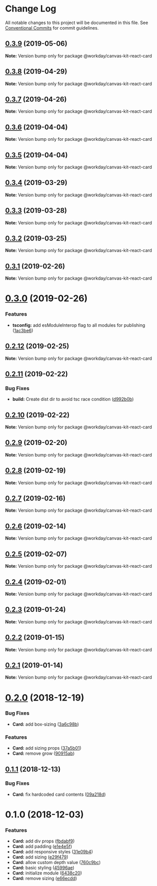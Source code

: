 # Change Log

All notable changes to this project will be documented in this file.
See [Conventional Commits](https://conventionalcommits.org) for commit guidelines.

## [0.3.9](https://ghe.megaleo.com/design/canvas-kit-react/tree/master/modules/canvas-kit-react-card/compare/@workday/canvas-kit-react-card@0.3.8...@workday/canvas-kit-react-card@0.3.9) (2019-05-06)

**Note:** Version bump only for package @workday/canvas-kit-react-card





## [0.3.8](https://ghe.megaleo.com/design/canvas-kit-react/tree/master/modules/canvas-kit-react-card/compare/@workday/canvas-kit-react-card@0.3.7...@workday/canvas-kit-react-card@0.3.8) (2019-04-29)

**Note:** Version bump only for package @workday/canvas-kit-react-card





## [0.3.7](https://ghe.megaleo.com/design/canvas-kit-react/tree/master/modules/canvas-kit-react-card/compare/@workday/canvas-kit-react-card@0.3.6...@workday/canvas-kit-react-card@0.3.7) (2019-04-26)

**Note:** Version bump only for package @workday/canvas-kit-react-card





## [0.3.6](https://ghe.megaleo.com/design/canvas-kit-react/tree/master/modules/canvas-kit-react-card/compare/@workday/canvas-kit-react-card@0.3.5...@workday/canvas-kit-react-card@0.3.6) (2019-04-04)

**Note:** Version bump only for package @workday/canvas-kit-react-card





## [0.3.5](https://ghe.megaleo.com/design/canvas-kit-react/tree/master/modules/canvas-kit-react-card/compare/@workday/canvas-kit-react-card@0.3.4...@workday/canvas-kit-react-card@0.3.5) (2019-04-04)

**Note:** Version bump only for package @workday/canvas-kit-react-card





## [0.3.4](https://ghe.megaleo.com/design/canvas-kit-react/tree/master/modules/canvas-kit-react-card/compare/@workday/canvas-kit-react-card@0.3.3...@workday/canvas-kit-react-card@0.3.4) (2019-03-29)

**Note:** Version bump only for package @workday/canvas-kit-react-card





## [0.3.3](https://ghe.megaleo.com/design/canvas-kit-react/tree/master/modules/canvas-kit-react-card/compare/@workday/canvas-kit-react-card@0.3.2...@workday/canvas-kit-react-card@0.3.3) (2019-03-28)

**Note:** Version bump only for package @workday/canvas-kit-react-card





## [0.3.2](https://ghe.megaleo.com/design/canvas-kit-react/tree/master/modules/canvas-kit-react-card/compare/@workday/canvas-kit-react-card@0.3.1...@workday/canvas-kit-react-card@0.3.2) (2019-03-25)

**Note:** Version bump only for package @workday/canvas-kit-react-card





<a name="0.3.1"></a>
## [0.3.1](https://ghe.megaleo.com/design/canvas-kit-react/tree/master/modules/canvas-kit-react-card/compare/@workday/canvas-kit-react-card@0.3.0...@workday/canvas-kit-react-card@0.3.1) (2019-02-26)




**Note:** Version bump only for package @workday/canvas-kit-react-card

<a name="0.3.0"></a>
# [0.3.0](https://ghe.megaleo.com/design/canvas-kit-react/tree/master/modules/canvas-kit-react-card/compare/@workday/canvas-kit-react-card@0.2.12...@workday/canvas-kit-react-card@0.3.0) (2019-02-26)


### Features

* **tsconfig:** add esModuleInterop flag to all modules for publishing ([1ac3be6](https://ghe.megaleo.com/design/canvas-kit-react/tree/master/modules/canvas-kit-react-card/commits/1ac3be6))




<a name="0.2.12"></a>
## [0.2.12](https://ghe.megaleo.com/design/canvas-kit-react/tree/master/modules/canvas-kit-react-card/compare/@workday/canvas-kit-react-card@0.2.11...@workday/canvas-kit-react-card@0.2.12) (2019-02-25)




**Note:** Version bump only for package @workday/canvas-kit-react-card

<a name="0.2.11"></a>
## [0.2.11](https://ghe.megaleo.com/design/canvas-kit-react/tree/master/modules/canvas-kit-react-card/compare/@workday/canvas-kit-react-card@0.2.10...@workday/canvas-kit-react-card@0.2.11) (2019-02-22)


### Bug Fixes

* **build:** Create dist dir to avoid tsc race condition ([d992b0b](https://ghe.megaleo.com/design/canvas-kit-react/tree/master/modules/canvas-kit-react-card/commits/d992b0b))




<a name="0.2.10"></a>
## [0.2.10](https://ghe.megaleo.com/design/canvas-kit-react/tree/master/modules/canvas-kit-react-card/compare/@workday/canvas-kit-react-card@0.2.9...@workday/canvas-kit-react-card@0.2.10) (2019-02-22)




**Note:** Version bump only for package @workday/canvas-kit-react-card

<a name="0.2.9"></a>
## [0.2.9](https://ghe.megaleo.com/design/canvas-kit-react/tree/master/modules/canvas-kit-react-card/compare/@workday/canvas-kit-react-card@0.2.8...@workday/canvas-kit-react-card@0.2.9) (2019-02-20)




**Note:** Version bump only for package @workday/canvas-kit-react-card

<a name="0.2.8"></a>
## [0.2.8](https://ghe.megaleo.com/design/canvas-kit-react/tree/master/modules/canvas-kit-react-card/compare/@workday/canvas-kit-react-card@0.2.7...@workday/canvas-kit-react-card@0.2.8) (2019-02-19)




**Note:** Version bump only for package @workday/canvas-kit-react-card

<a name="0.2.7"></a>
## [0.2.7](https://ghe.megaleo.com/design/canvas-kit-react/tree/master/modules/canvas-kit-react-card/compare/@workday/canvas-kit-react-card@0.2.6...@workday/canvas-kit-react-card@0.2.7) (2019-02-16)




**Note:** Version bump only for package @workday/canvas-kit-react-card

<a name="0.2.6"></a>
## [0.2.6](https://ghe.megaleo.com/design/canvas-kit-react/tree/master/modules/canvas-kit-react-card/compare/@workday/canvas-kit-react-card@0.2.5...@workday/canvas-kit-react-card@0.2.6) (2019-02-14)




**Note:** Version bump only for package @workday/canvas-kit-react-card

<a name="0.2.5"></a>
## [0.2.5](https://ghe.megaleo.com/design/canvas-kit-react/tree/master/modules/canvas-kit-react-card/compare/@workday/canvas-kit-react-card@0.2.4...@workday/canvas-kit-react-card@0.2.5) (2019-02-07)




**Note:** Version bump only for package @workday/canvas-kit-react-card

<a name="0.2.4"></a>
## [0.2.4](https://ghe.megaleo.com/design/canvas-kit-react/tree/master/modules/canvas-kit-react-card/compare/@workday/canvas-kit-react-card@0.2.3...@workday/canvas-kit-react-card@0.2.4) (2019-02-01)




**Note:** Version bump only for package @workday/canvas-kit-react-card

<a name="0.2.3"></a>
## [0.2.3](https://ghe.megaleo.com/design/canvas-kit-react/tree/master/modules/canvas-kit-react-card/compare/@workday/canvas-kit-react-card@0.2.2...@workday/canvas-kit-react-card@0.2.3) (2019-01-24)




**Note:** Version bump only for package @workday/canvas-kit-react-card

<a name="0.2.2"></a>
## [0.2.2](https://ghe.megaleo.com/design/canvas-kit-react/tree/master/modules/canvas-kit-react-card/compare/@workday/canvas-kit-react-card@0.2.1...@workday/canvas-kit-react-card@0.2.2) (2019-01-15)




**Note:** Version bump only for package @workday/canvas-kit-react-card

<a name="0.2.1"></a>
## [0.2.1](https://ghe.megaleo.com/design/canvas-kit-react/tree/master/modules/canvas-kit-react-card/compare/@workday/canvas-kit-react-card@0.2.0...@workday/canvas-kit-react-card@0.2.1) (2019-01-14)




**Note:** Version bump only for package @workday/canvas-kit-react-card

<a name="0.2.0"></a>
# [0.2.0](https://ghe.megaleo.com/design/canvas-kit-react/tree/master/modules/canvas-kit-react-card/compare/@workday/canvas-kit-react-card@0.1.1...@workday/canvas-kit-react-card@0.2.0) (2018-12-19)


### Bug Fixes

* **Card:** add box-sizing ([3a6c98b](https://ghe.megaleo.com/design/canvas-kit-react/tree/master/modules/canvas-kit-react-card/commits/3a6c98b))


### Features

* **Card:** add sizing props ([37a5b01](https://ghe.megaleo.com/design/canvas-kit-react/tree/master/modules/canvas-kit-react-card/commits/37a5b01))
* **Card:** remove grow ([90915ab](https://ghe.megaleo.com/design/canvas-kit-react/tree/master/modules/canvas-kit-react-card/commits/90915ab))




<a name="0.1.1"></a>
## [0.1.1](https://ghe.megaleo.com/design/canvas-kit-react/tree/master/modules/canvas-kit-react-card/compare/@workday/canvas-kit-react-card@0.1.0...@workday/canvas-kit-react-card@0.1.1) (2018-12-13)


### Bug Fixes

* **Card:** fix hardcoded card contents ([09a218d](https://ghe.megaleo.com/design/canvas-kit-react/tree/master/modules/canvas-kit-react-card/commits/09a218d))




<a name="0.1.0"></a>
# 0.1.0 (2018-12-03)


### Features

* **Card:** add div props ([fbdabf9](https://ghe.megaleo.com/design/canvas-kit-react/tree/master/modules/canvas-kit-react-card/commits/fbdabf9))
* **Card:** add padding ([e1e4e5f](https://ghe.megaleo.com/design/canvas-kit-react/tree/master/modules/canvas-kit-react-card/commits/e1e4e5f))
* **Card:** add responsive styles ([31e09b4](https://ghe.megaleo.com/design/canvas-kit-react/tree/master/modules/canvas-kit-react-card/commits/31e09b4))
* **Card:** add sizing ([e29f479](https://ghe.megaleo.com/design/canvas-kit-react/tree/master/modules/canvas-kit-react-card/commits/e29f479))
* **Card:** allow custom depth value ([760c9bc](https://ghe.megaleo.com/design/canvas-kit-react/tree/master/modules/canvas-kit-react-card/commits/760c9bc))
* **Card:** basic styling ([45996ae](https://ghe.megaleo.com/design/canvas-kit-react/tree/master/modules/canvas-kit-react-card/commits/45996ae))
* **Card:** initialize module ([6438c20](https://ghe.megaleo.com/design/canvas-kit-react/tree/master/modules/canvas-kit-react-card/commits/6438c20))
* **Card:** remove sizing ([e66ecdd](https://ghe.megaleo.com/design/canvas-kit-react/tree/master/modules/canvas-kit-react-card/commits/e66ecdd))
